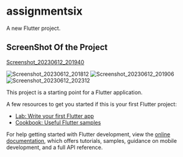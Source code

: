 # assignmentsix

A new Flutter project.

## ScreenShot Of the Project
[Screenshot_20230612_201940](https://github.com/amermahbub/assignmentsix/assets/110281852/febd6e82-22dc-41fa-b847-095452e4e60b)

![Screenshot_20230612_201812](https://github.com/amermahbub/assignmentsix/assets/110281852/7b388a64-a949-4fe7-9ffa-e66503bb7e8e)
![Screenshot_20230612_201906](https://github.com/amermahbub/assignmentsix/assets/110281852/12635f2e-c6a9-42dd-8a78-0ca0c4ac218e)
![Screenshot_20230612_202312](https://github.com/amermahbub/assignmentsix/assets/110281852/77a70ef8-7a81-4e60-83d0-9f9b031db0d5)

This project is a starting point for a Flutter application.

A few resources to get you started if this is your first Flutter project:

- [Lab: Write your first Flutter app](https://docs.flutter.dev/get-started/codelab)
- [Cookbook: Useful Flutter samples](https://docs.flutter.dev/cookbook)

For help getting started with Flutter development, view the
[online documentation](https://docs.flutter.dev/), which offers tutorials,
samples, guidance on mobile development, and a full API reference.
